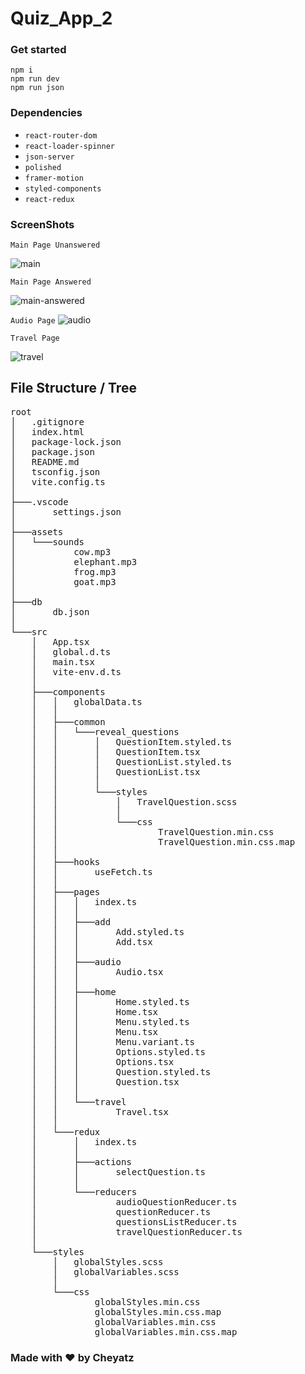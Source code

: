 # Quiz_App_2

### Get started

``` 
npm i 
npm run dev
npm run json
```

### Dependencies

- `react-router-dom`
- `react-loader-spinner`
- `json-server`
- `polished`
- `framer-motion`
- `styled-components`
- `react-redux`

### ScreenShots
`Main Page Unanswered` 

![main](https://user-images.githubusercontent.com/69297872/127965353-65560a52-27cf-4d1f-9952-53f3b7b505b8.jpeg)

`Main Page Answered` 

![main-answered](https://user-images.githubusercontent.com/69297872/127965374-94cf77fe-6b35-4041-ac26-8b027ce94412.jpeg)

`Audio Page` 
![audio](https://user-images.githubusercontent.com/69297872/127965395-340282c8-af53-4135-b2a3-c97cf974d484.jpeg)

`Travel Page ` 

![travel](https://user-images.githubusercontent.com/69297872/127965546-3d6009dc-2437-49dd-a321-207fb8d1d0d2.jpeg)

## File Structure / Tree
<pre>
root
│   .gitignore
│   index.html
│   package-lock.json
│   package.json
│   README.md
│   tsconfig.json
│   vite.config.ts
│
├───.vscode
│       settings.json
│
├───assets
│   └───sounds
│           cow.mp3
│           elephant.mp3
│           frog.mp3
│           goat.mp3
│
├───db
│       db.json
│
└───src
    │   App.tsx
    │   global.d.ts
    │   main.tsx
    │   vite-env.d.ts
    │
    ├───components
    │   │   globalData.ts
    │   │
    │   ├───common
    │   │   └───reveal_questions
    │   │       │   QuestionItem.styled.ts
    │   │       │   QuestionItem.tsx
    │   │       │   QuestionList.styled.ts
    │   │       │   QuestionList.tsx
    │   │       │
    │   │       └───styles
    │   │           │   TravelQuestion.scss
    │   │           │
    │   │           └───css
    │   │                   TravelQuestion.min.css
    │   │                   TravelQuestion.min.css.map
    │   │
    │   ├───hooks
    │   │       useFetch.ts
    │   │
    │   ├───pages
    │   │   │   index.ts
    │   │   │
    │   │   ├───add
    │   │   │       Add.styled.ts
    │   │   │       Add.tsx
    │   │   │
    │   │   ├───audio
    │   │   │       Audio.tsx
    │   │   │
    │   │   ├───home
    │   │   │       Home.styled.ts
    │   │   │       Home.tsx
    │   │   │       Menu.styled.ts
    │   │   │       Menu.tsx
    │   │   │       Menu.variant.ts
    │   │   │       Options.styled.ts
    │   │   │       Options.tsx
    │   │   │       Question.styled.ts
    │   │   │       Question.tsx
    │   │   │
    │   │   └───travel
    │   │           Travel.tsx
    │   │
    │   └───redux
    │       │   index.ts
    │       │
    │       ├───actions
    │       │       selectQuestion.ts
    │       │
    │       └───reducers
    │               audioQuestionReducer.ts
    │               questionReducer.ts
    │               questionsListReducer.ts
    │               travelQuestionReducer.ts
    │
    └───styles
        │   globalStyles.scss
        │   globalVariables.scss
        │
        └───css
                globalStyles.min.css
                globalStyles.min.css.map
                globalVariables.min.css
                globalVariables.min.css.map
</pre>
### Made with ♥ by Cheyatz

